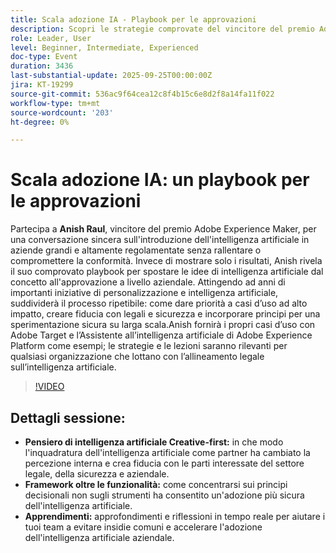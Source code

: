 ```yaml
---
title: Scala adozione IA - Playbook per le approvazioni
description: Scopri le strategie comprovate del vincitore del premio Adobe Experience Maker Anish Raul sull’adozione sicura dell’intelligenza artificiale in aziende regolamentate senza rallentare l’innovazione.
role: Leader, User
level: Beginner, Intermediate, Experienced
doc-type: Event
duration: 3436
last-substantial-update: 2025-09-25T00:00:00Z
jira: KT-19299
source-git-commit: 536ac9f64cea12c8f4b15c6e8d2f8a14fa11f022
workflow-type: tm+mt
source-wordcount: '203'
ht-degree: 0%

---
```



# Scala adozione IA: un playbook per le approvazioni

Partecipa a **Anish Raul**, vincitore del premio Adobe Experience Maker, per una conversazione sincera sull&#39;introduzione dell&#39;intelligenza artificiale in aziende grandi e altamente regolamentate senza rallentare o compromettere la conformità. Invece di mostrare solo i risultati, Anish rivela il suo comprovato playbook per spostare le idee di intelligenza artificiale dal concetto all&#39;approvazione a livello aziendale. Attingendo ad anni di importanti iniziative di personalizzazione e intelligenza artificiale, suddividerà il processo ripetibile: come dare priorità a casi d’uso ad alto impatto, creare fiducia con legali e sicurezza e incorporare principi per una sperimentazione sicura su larga scala.Anish fornirà i propri casi d’uso con Adobe Target e l’Assistente all’intelligenza artificiale di Adobe Experience Platform come esempi; le strategie e le lezioni saranno rilevanti per qualsiasi organizzazione che lottano con l’allineamento legale sull’intelligenza artificiale. 

>[!VIDEO](https://video.tv.adobe.com/v/3475270/?learn=on&enablevpops)

## Dettagli sessione:

* **Pensiero di intelligenza artificiale Creative-first:** in che modo l&#39;inquadratura dell&#39;intelligenza artificiale come partner ha cambiato la percezione interna e crea fiducia con le parti interessate del settore legale, della sicurezza e aziendale.
* **Framework oltre le funzionalità:** come concentrarsi sui principi decisionali non sugli strumenti ha consentito un&#39;adozione più sicura dell&#39;intelligenza artificiale.
* **Apprendimenti:** approfondimenti e riflessioni in tempo reale per aiutare i tuoi team a evitare insidie comuni e accelerare l&#39;adozione dell&#39;intelligenza artificiale aziendale.


